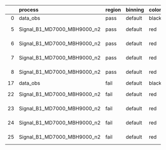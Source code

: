 |    | process                     | region   | binning   | color   | process_type   |   scale | variation   | source_filename                                                      | source_histname    | alias                       | title     |   combine_idx |     lnN |   shapes | syst_type   | direction   | variation_alias   |
|---:|:----------------------------|:---------|:----------|:--------|:---------------|--------:|:------------|:---------------------------------------------------------------------|:-------------------|:----------------------------|:----------|--------------:|--------:|---------:|:------------|:------------|:------------------|
|  0 | data_obs                    | pass     | default   | black   | DATA           |       1 | nominal     | ./histograms_for_2DAlphabet_v16//BH_Data.root                        | hpass              | Data                        | Data      |           nan | nan     |      nan | nan         | nan         | nan               |
|  5 | Signal_B1_MD7000_MBH9000_n2 | pass     | default   | red     | SIGNAL         |       1 | lumi        | ./histograms_for_2DAlphabet_v16//BH_Signal_B1_MD7000_MBH9000_n2.root | hpass              | Signal_B1_MD7000_MBH9000_n2 | BH signal |           nan |   1.016 |      nan | lnN         | nan         | nan               |
|  6 | Signal_B1_MD7000_MBH9000_n2 | pass     | default   | red     | SIGNAL         |       1 | SVM         | ./histograms_for_2DAlphabet_v16//BH_Signal_B1_MD7000_MBH9000_n2.root | hpass_SVMsyst_up   | Signal_B1_MD7000_MBH9000_n2 | BH signal |           nan | nan     |        1 | shapes      | Up          | SVMsyst           |
|  7 | Signal_B1_MD7000_MBH9000_n2 | pass     | default   | red     | SIGNAL         |       1 | SVM         | ./histograms_for_2DAlphabet_v16//BH_Signal_B1_MD7000_MBH9000_n2.root | hpass_SVMsyst_down | Signal_B1_MD7000_MBH9000_n2 | BH signal |           nan | nan     |        1 | shapes      | Down        | SVMsyst           |
|  8 | Signal_B1_MD7000_MBH9000_n2 | pass     | default   | red     | SIGNAL         |       1 | nominal     | ./histograms_for_2DAlphabet_v16//BH_Signal_B1_MD7000_MBH9000_n2.root | hpass              | Signal_B1_MD7000_MBH9000_n2 | BH signal |           nan | nan     |      nan | nan         | nan         | nan               |
| 17 | data_obs                    | fail     | default   | black   | DATA           |       1 | nominal     | ./histograms_for_2DAlphabet_v16//BH_Data.root                        | hfail              | Data                        | Data      |           nan | nan     |      nan | nan         | nan         | nan               |
| 22 | Signal_B1_MD7000_MBH9000_n2 | fail     | default   | red     | SIGNAL         |       1 | lumi        | ./histograms_for_2DAlphabet_v16//BH_Signal_B1_MD7000_MBH9000_n2.root | hfail              | Signal_B1_MD7000_MBH9000_n2 | BH signal |           nan |   1.016 |      nan | lnN         | nan         | nan               |
| 23 | Signal_B1_MD7000_MBH9000_n2 | fail     | default   | red     | SIGNAL         |       1 | SVM         | ./histograms_for_2DAlphabet_v16//BH_Signal_B1_MD7000_MBH9000_n2.root | hfail_SVMsyst_up   | Signal_B1_MD7000_MBH9000_n2 | BH signal |           nan | nan     |        1 | shapes      | Up          | SVMsyst           |
| 24 | Signal_B1_MD7000_MBH9000_n2 | fail     | default   | red     | SIGNAL         |       1 | SVM         | ./histograms_for_2DAlphabet_v16//BH_Signal_B1_MD7000_MBH9000_n2.root | hfail_SVMsyst_down | Signal_B1_MD7000_MBH9000_n2 | BH signal |           nan | nan     |        1 | shapes      | Down        | SVMsyst           |
| 25 | Signal_B1_MD7000_MBH9000_n2 | fail     | default   | red     | SIGNAL         |       1 | nominal     | ./histograms_for_2DAlphabet_v16//BH_Signal_B1_MD7000_MBH9000_n2.root | hfail              | Signal_B1_MD7000_MBH9000_n2 | BH signal |           nan | nan     |      nan | nan         | nan         | nan               |